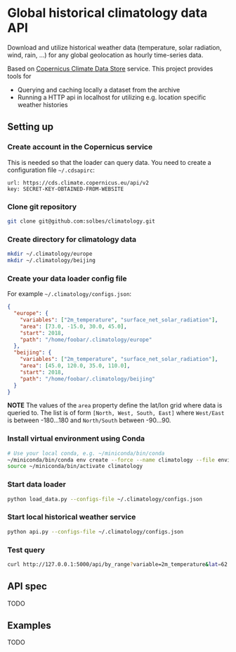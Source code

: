 # Global historical climatology data API

Download and utilize historical weather data (temperature, solar radiation, wind, rain, ...) for any global geolocation as hourly time-series data.

Based on [Copernicus Climate Data Store](https://cds.climate.copernicus.eu) service. This project provides tools for

- Querying and caching locally a dataset from the archive
- Running a HTTP api in localhost for utilizing e.g. location specific weather histories

## Setting up

### Create account in the Copernicus service
This is needed so that the loader can query data. You need to create a
configuration file `~/.cdsapirc`:

``` text
url: https://cds.climate.copernicus.eu/api/v2
key: SECRET-KEY-OBTAINED-FROM-WEBSITE
```

### Clone git repository

``` bash
git clone git@github.com:solbes/climatology.git
```

### Create directory for climatology data

```bash
mkdir ~/.climatology/europe
mkdir ~/.climatology/beijing
```


### Create your data loader config file 

For example `~/.climatology/configs.json`:

```json
{
  "europe": {
    "variables": ["2m_temperature", "surface_net_solar_radiation"],
    "area": [73.0, -15.0, 30.0, 45.0],
    "start": 2018,
    "path": "/home/foobar/.climatology/europe"
  },
  "beijing": {
    "variables": ["2m_temperature", "surface_net_solar_radiation"],
    "area": [45.0, 120.0, 35.0, 110.0],
    "start": 2018,
    "path": "/home/foobar/.climatology/beijing"
  }
}
```

**NOTE** The values of the `area` property define the lat/lon grid where data is
queried to. The list is of form `[North, West, South, East]` where `West/East` is between -180...180 and `North/South` between -90...90.

### Install virtual environment using Conda

``` bash
# Use your local conda, e.g. ~/miniconda/bin/conda
~/miniconda/bin/conda env create --force --name climatology --file environment.yml
source ~/miniconda/bin/activate climatology
```

### Start data loader
```bash
python load_data.py --configs-file ~/.climatology/configs.json
```

### Start local historical weather service

``` bash
python api.py --configs-file ~/.climatology/configs.json
```

### Test query

``` bash
curl http://127.0.0.1:5000/api/by_range?variable=2m_temperature&lat=62.0&lon=22.5&start=2021-01-01
```

## API spec

TODO

## Examples

TODO


